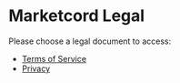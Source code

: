# Marketcord Legal

Please choose a legal document to access:
- [Terms of Service](/terms.md)
- [Privacy](privacy/.md)
